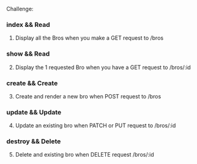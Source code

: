 Challenge:

### index && Read
  1. Display all the Bros when you make a GET request to /bros
### show && Read
  2. Display the 1 requested Bro when you have a GET request to /bros/:id
### create && Create
  3. Create and render a new bro when POST request to /bros
### update && Update
  4. Update an existing bro when PATCH or PUT request to /bros/:id
### destroy && Delete
  5. Delete and existing bro when DELETE request /bros/:id
